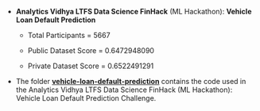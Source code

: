 - **Analytics Vidhya LTFS Data Science FinHack** (ML Hackathon): **Vehicle Loan Default Prediction** 

  - Total Participants = 5667

  - Public Dataset Score = 0.6472948090

  - Private Dataset Score = 0.6522491291



- The folder [**vehicle-loan-default-prediction**](https://github.com/mohitr7/python-ML/tree/master/ltfs-data-science-finhack/vehicle-loan-default-prediction) contains the code used in the Analytics Vidhya LTFS Data Science FinHack (ML Hackathon): Vehicle Loan Default Prediction Challenge.
